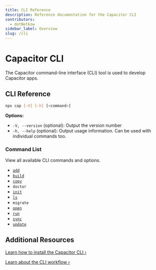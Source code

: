 ```yaml
---
title: CLI Reference
description: Reference documentation for the Capacitor CLI
contributors:
  - dotNetkow
sidebar_label: Overview
slug: /cli
---
```


# Capacitor CLI

The Capacitor command-line interface (CLI) tool is used to develop Capacitor apps.

## CLI Reference

```bash
npx cap [-V] [-h] [<command>]
```

<strong>Options:</strong>

- `-V, --version` (optional): Output the version number
- `-h, --help` (optional): Output usage information. Can be used with individual commands too.

### Command List

View all available CLI commands and options.

- [`add`](/cli/commands/add.md)
- [`build`](/cli/commands/build.md)
- [`copy`](/cli/commands/copy.md)
- `doctor`
- [`init`](/cli/commands/init.md)
- [`ls`](/cli/commands/ls.md)
- `migrate`
- [`open`](/cli/commands/open.md)
- [`run`](/cli/commands/run.md)
- [`sync`](/cli/commands/sync.md)
- [`update`](/cli/commands/update.md)

## Additional Resources

[Learn how to install the Capacitor CLI &#8250;](/main/getting-started/installation.md)

[Learn about the CLI workflow &#8250;](/main/basics/workflow.md)
